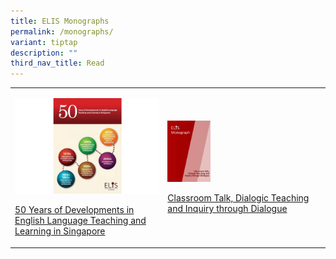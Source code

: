 ```yaml
---
title: ELIS Monographs
permalink: /monographs/
variant: tiptap
description: ""
third_nav_title: Read
---
```

<p></p>
<p></p>
<p></p>
<table>
<tbody>
<tr>
<td rowspan="1" colspan="1">
<p></p>
<div class="isomer-image-wrapper">
<img style="width: 100%;" height="auto" width="100%" alt="50 Years of Developments in English Language Teaching and Learning in Singapore" src="/images/READ ICONS/50_Years_Monograph__Facebook_Post_.jpg">
</div>
<p><a href="/files/50_years_monograph.pdf" rel="noopener noreferrer nofollow" target="_blank">50 Years of Developments in English Language Teaching and Learning in Singapore</a>
</p>
</td>
<td rowspan="1" colspan="1">
<p></p>
<div class="isomer-image-wrapper">
<img style="width: 28%;" height="auto" width="100%" alt="Classroom Talk, Dialogic Teaching and Inquiry through Dialogue" src="/images/READ ICONS/Monographs_Classroom_Talk.jpg">
</div>
<p><a href="/files/Monograph_on_Classroom_Talk__Dialogic_Teaching_Publish.pdf" rel="noopener noreferrer nofollow" target="_blank">Classroom Talk, Dialogic Teaching and Inquiry through Dialogue</a>
</p>
</td>
</tr>
</tbody>
</table>
<p></p>